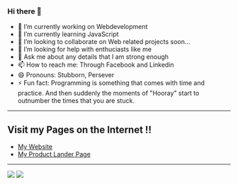 ### Hi there 👋

<!--
**Abhiramborige/Abhiramborige** is a ✨ _special_ ✨ repository because its `README.md` (this file) appears on your GitHub profile.

Here are some ideas to get you started:-->

- 🔭 I’m currently working on Webdevelopment
- 🌱 I’m currently learning JavaScript
- 👯 I’m looking to collaborate on Web related projects soon...
- 🤔 I’m looking for help with enthuciasts like me
- 💬 Ask me about any details that I am strong enough
- 📫 How to reach me: Through Facebook and Linkedin
- 😄 Pronouns: Stubborn, Persever
- ⚡ Fun fact: Programming is something that comes with time and practice. And then suddenly the moments of "Hooray" start to outnumber the times that you are stuck.
***
## Visit my Pages on the Internet !!
- [My Website](http://abhiramborige.me "My Website")
- [My Product Lander Page](https://borigeabhiram.gitlab.io/productlander "My Product Lander Page")
***
<a align="left">
  <img src="https://github-readme-stats.vercel.app/api?username=Abhiramborige&&show_icons=true&title_color=ff3333&icon_color=ff661a&text_color=0000e6&bg_color=66ff99">
</a>
<a align="center">
  <img src="https://github-readme-stats.vercel.app/api/top-langs/?username=Abhiramborige&layout=compact&&bg_color=b3d9ff&text_color=ff3333&title_color=267326">
</a>
